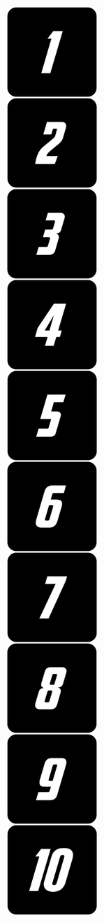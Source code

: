 <!DOCTYPE html>
<html lang="en">
<head>
    <meta charset="UTF-8">
    <meta name="viewport" content="width=device-width, initial-scale=1.0">
    <link rel="stylesheet" href="sg888.css">
</head>
<style>
    body{
        background-image: url(asd.png);
        background-repeat: no-repeat;
        background-attachment: fixed;
        background-size: cover;
    }
</style>
<body>
    <div class="nomor">
        <div class="one">
            <a href="#">
            <img src="1.png" width="205" alt="tiktok"></div>
            </a>
        <div class="two">
            <a href="#">
            <img src="2.png" width="205" alt="tiktok"></div>
            </a>
        <div class="three">
            <a href="#">
            <img src="3.png" width="205" alt="tiktok"></div>
            </a>
        <div class="for">
            <a href="#">
            <img src="4.png" width="205" alt="tiktok"></div>
            </a>
        <div class="five">
            <a href="#">
            <img src="5.png" width="205" alt="tiktok"></div>
            </a>
        <div class="six">
            <a href="#">
            <img src="6.png" width="205" alt="tiktok"></div>
            </a>
        <div class="seven">
            <a href="#">
            <img src="7.png" width="205" alt="tiktok"></div>
            </a>
        <div class="eight">
            <a href="#">
            <img src="8.png" width="205" alt="tiktok"></div>
            </a>
        <div class="nine">
            <a href="#">
            <img src="9.png" width="205" alt="tiktok"></div>
            </a>
        <div class="ten">
            <a href="#">
            <img src="10.png" width="205" alt="tiktok"></div>
            </a>
    </div>
</body>
</html>
